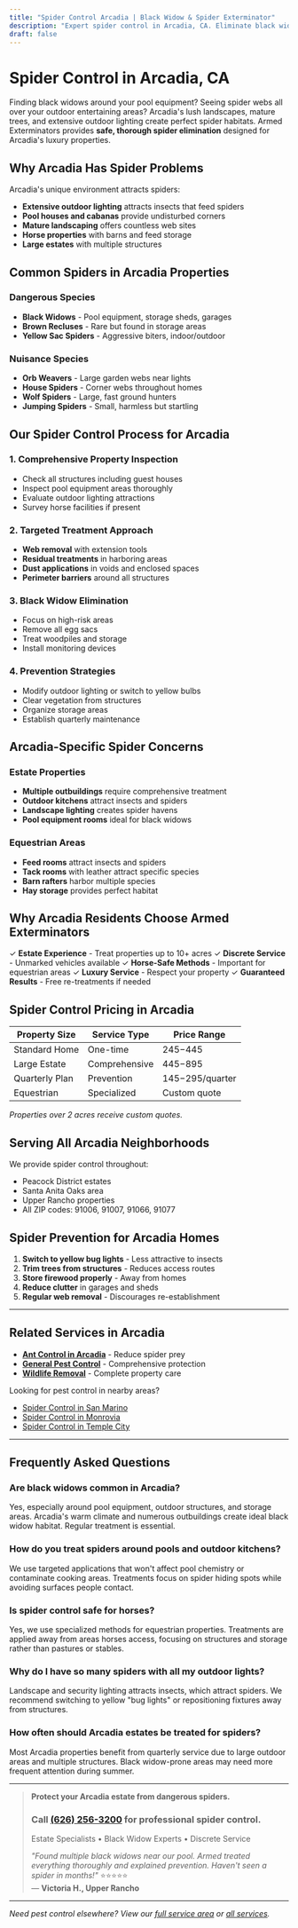 ```yaml
---
title: "Spider Control Arcadia | Black Widow & Spider Exterminator"
description: "Expert spider control in Arcadia, CA. Eliminate black widows, brown recluses & house spiders from estates. Pet-safe methods. Call (626) 256-3200."
draft: false
---
```


# Spider Control in Arcadia, CA

Finding black widows around your pool equipment? Seeing spider webs all over your outdoor entertaining areas? Arcadia's lush landscapes, mature trees, and extensive outdoor lighting create perfect spider habitats. Armed Exterminators provides **safe, thorough spider elimination** designed for Arcadia's luxury properties.

## Why Arcadia Has Spider Problems

Arcadia's unique environment attracts spiders:
- **Extensive outdoor lighting** attracts insects that feed spiders
- **Pool houses and cabanas** provide undisturbed corners
- **Mature landscaping** offers countless web sites
- **Horse properties** with barns and feed storage
- **Large estates** with multiple structures

## Common Spiders in Arcadia Properties

### Dangerous Species
- **Black Widows** - Pool equipment, storage sheds, garages
- **Brown Recluses** - Rare but found in storage areas
- **Yellow Sac Spiders** - Aggressive biters, indoor/outdoor

### Nuisance Species
- **Orb Weavers** - Large garden webs near lights
- **House Spiders** - Corner webs throughout homes
- **Wolf Spiders** - Large, fast ground hunters
- **Jumping Spiders** - Small, harmless but startling

## Our Spider Control Process for Arcadia

### 1. Comprehensive Property Inspection
- Check all structures including guest houses
- Inspect pool equipment areas thoroughly
- Evaluate outdoor lighting attractions
- Survey horse facilities if present

### 2. Targeted Treatment Approach
- **Web removal** with extension tools
- **Residual treatments** in harboring areas
- **Dust applications** in voids and enclosed spaces
- **Perimeter barriers** around all structures

### 3. Black Widow Elimination
- Focus on high-risk areas
- Remove all egg sacs
- Treat woodpiles and storage
- Install monitoring devices

### 4. Prevention Strategies
- Modify outdoor lighting or switch to yellow bulbs
- Clear vegetation from structures
- Organize storage areas
- Establish quarterly maintenance

## Arcadia-Specific Spider Concerns

### Estate Properties
- **Multiple outbuildings** require comprehensive treatment
- **Outdoor kitchens** attract insects and spiders
- **Landscape lighting** creates spider havens
- **Pool equipment rooms** ideal for black widows

### Equestrian Areas
- **Feed rooms** attract insects and spiders
- **Tack rooms** with leather attract specific species
- **Barn rafters** harbor multiple species
- **Hay storage** provides perfect habitat

## Why Arcadia Residents Choose Armed Exterminators

✓ **Estate Experience** - Treat properties up to 10+ acres
✓ **Discrete Service** - Unmarked vehicles available
✓ **Horse-Safe Methods** - Important for equestrian areas
✓ **Luxury Service** - Respect your property
✓ **Guaranteed Results** - Free re-treatments if needed

## Spider Control Pricing in Arcadia

| Property Size | Service Type | Price Range |
|--------------|--------------|-------------|
| Standard Home | One-time | $245-$445 |
| Large Estate | Comprehensive | $445-$895 |
| Quarterly Plan | Prevention | $145-$295/quarter |
| Equestrian | Specialized | Custom quote |

*Properties over 2 acres receive custom quotes.*

## Serving All Arcadia Neighborhoods

We provide spider control throughout:
- Peacock District estates
- Santa Anita Oaks area
- Upper Rancho properties
- All ZIP codes: 91006, 91007, 91066, 91077

## Spider Prevention for Arcadia Homes

1. **Switch to yellow bug lights** - Less attractive to insects
2. **Trim trees from structures** - Reduces access routes
3. **Store firewood properly** - Away from homes
4. **Reduce clutter** in garages and sheds
5. **Regular web removal** - Discourages re-establishment

---

## Related Services in Arcadia

- **[Ant Control in Arcadia](/ant-control-arcadia/)** - Reduce spider prey
- **[General Pest Control](/locations/arcadia/)** - Comprehensive protection
- **[Wildlife Removal](/wildlife-removal-arcadia/)** - Complete property care

Looking for pest control in nearby areas?
- [Spider Control in San Marino](/spider-control-san-marino/)
- [Spider Control in Monrovia](/spider-control-monrovia/)
- [Spider Control in Temple City](/spider-control-temple-city/)

---

## Frequently Asked Questions

### Are black widows common in Arcadia?
Yes, especially around pool equipment, outdoor structures, and storage areas. Arcadia's warm climate and numerous outbuildings create ideal black widow habitat. Regular treatment is essential.

### How do you treat spiders around pools and outdoor kitchens?
We use targeted applications that won't affect pool chemistry or contaminate cooking areas. Treatments focus on spider hiding spots while avoiding surfaces people contact.

### Is spider control safe for horses?
Yes, we use specialized methods for equestrian properties. Treatments are applied away from areas horses access, focusing on structures and storage rather than pastures or stables.

### Why do I have so many spiders with all my outdoor lights?
Landscape and security lighting attracts insects, which attract spiders. We recommend switching to yellow "bug lights" or repositioning fixtures away from structures.

### How often should Arcadia estates be treated for spiders?
Most Arcadia properties benefit from quarterly service due to large outdoor areas and multiple structures. Black widow-prone areas may need more frequent attention during summer.

---

> **Protect your Arcadia estate from dangerous spiders.**  
> ### Call [(626) 256-3200](tel:6262563200) for professional spider control.  
> Estate Specialists • Black Widow Experts • Discrete Service  
> 
> *"Found multiple black widows near our pool. Armed treated everything thoroughly and explained prevention. Haven't seen a spider in months!"* ⭐⭐⭐⭐⭐  
> — **Victoria H., Upper Rancho**

---

*Need pest control elsewhere? View our [full service area](/locations/) or [all services](/services/).*